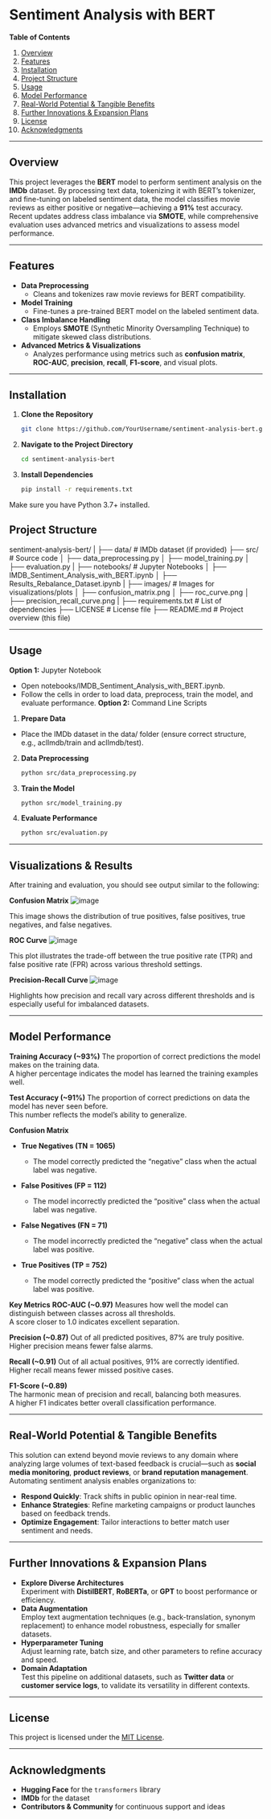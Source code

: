 # Sentiment Analysis with BERT

**Table of Contents**
1. [Overview](#overview)  
2. [Features](#features)  
3. [Installation](#installation)  
4. [Project Structure](#project-structure)  
5. [Usage](#usage)  
6. [Model Performance](#model-performance)  
7. [Real-World Potential & Tangible Benefits](#real-world-potential--tangible-benefits)  
8. [Further Innovations & Expansion Plans](#further-innovations--expansion-plans)  
9. [License](#license)  
10. [Acknowledgments](#acknowledgments)

---

## Overview
This project leverages the **BERT** model to perform sentiment analysis on the **IMDb** dataset. By processing text data, tokenizing it with BERT’s tokenizer, and fine-tuning on labeled sentiment data, the model classifies movie reviews as either positive or negative—achieving a **91%** test accuracy. Recent updates address class imbalance via **SMOTE**, while comprehensive evaluation uses advanced metrics and visualizations to assess model performance.

---

## Features
- **Data Preprocessing**  
  - Cleans and tokenizes raw movie reviews for BERT compatibility.  
- **Model Training**  
  - Fine-tunes a pre-trained BERT model on the labeled sentiment data.  
- **Class Imbalance Handling**  
  - Employs **SMOTE** (Synthetic Minority Oversampling Technique) to mitigate skewed class distributions.  
- **Advanced Metrics & Visualizations**  
  - Analyzes performance using metrics such as **confusion matrix**, **ROC-AUC**, **precision**, **recall**, **F1-score**, and visual plots.

---

## Installation
1. **Clone the Repository**  
   ```bash
   git clone https://github.com/YourUsername/sentiment-analysis-bert.git

2. **Navigate to the Project Directory**  
   ```bash
   cd sentiment-analysis-bert

3. **Install Dependencies**  
   ```bash
   pip install -r requirements.txt
Make sure you have Python 3.7+ installed.

## Project Structure

sentiment-analysis-bert/
|
├── data/                      # IMDb dataset (if provided)
├── src/                       # Source code
│   ├── data_preprocessing.py
│   ├── model_training.py
│   ├── evaluation.py
|
├── notebooks/                 # Jupyter Notebooks
│   ├── IMDB_Sentiment_Analysis_with_BERT.ipynb
│   ├── Results_Rebalance_Dataset.ipynb
|
├── images/                    # Images for visualizations/plots
│   ├── confusion_matrix.png
│   ├── roc_curve.png
│   ├── precision_recall_curve.png
|
├── requirements.txt           # List of dependencies
├── LICENSE                    # License file
├── README.md                  # Project overview (this file)

---

## Usage
**Option 1:** Jupyter Notebook
  - Open notebooks/IMDB_Sentiment_Analysis_with_BERT.ipynb.
  - Follow the cells in order to load data, preprocess, train the model, and evaluate performance.
**Option 2:** Command Line Scripts
1. **Prepare Data**
  - Place the IMDb dataset in the data/ folder (ensure correct structure, e.g., aclImdb/train and aclImdb/test).
    
2. **Data Preprocessing**  
   ```bash
   python src/data_preprocessing.py

3. **Train the Model**  
   ```bash
   python src/model_training.py
   
4. **Evaluate Performance**  
   ```bash
   python src/evaluation.py

---

## Visualizations & Results

After training and evaluation, you should see output similar to the following:

**Confusion Matrix**
![image](https://github.com/user-attachments/assets/26a4db32-57e4-4743-a97c-9d1e4e88086b)

This image shows the distribution of true positives, false positives, true negatives, and false negatives.

**ROC Curve**
![image](https://github.com/user-attachments/assets/73d20aaa-eff0-4fb2-834d-307b9a394281)

This plot illustrates the trade-off between the true positive rate (TPR) and false positive rate (FPR) across various threshold settings.

**Precision-Recall Curve**
![image](https://github.com/user-attachments/assets/1cded52a-28cd-40f0-a9c6-f93f023701b7)

Highlights how precision and recall vary across different thresholds and is especially useful for imbalanced datasets.

---

## Model Performance

**Training Accuracy (~93%)**
The proportion of correct predictions the model makes on the training data.  
A higher percentage indicates the model has learned the training examples well.

**Test Accuracy (~91%)**
The proportion of correct predictions on data the model has never seen before.  
This number reflects the model’s ability to generalize.

**Confusion Matrix**

- **True Negatives (TN = 1065)**
  - The model correctly predicted the “negative” class when the actual label was negative.

- **False Positives (FP = 112)**
  - The model incorrectly predicted the “positive” class when the actual label was negative.

- **False Negatives (FN = 71)**
  - The model incorrectly predicted the “negative” class when the actual label was positive.

- **True Positives (TP = 752)**
  - The model correctly predicted the “positive” class when the actual label was positive.

**Key Metrics**
**ROC-AUC (~0.97)**
Measures how well the model can distinguish between classes across all thresholds.  
A score closer to 1.0 indicates excellent separation.

**Precision (~0.87)** 
Out of all predicted positives, 87% are truly positive.  
Higher precision means fewer false alarms.

**Recall (~0.91)**
Out of all actual positives, 91% are correctly identified.  
Higher recall means fewer missed positive cases.

**F1-Score (~0.89)**  
The harmonic mean of precision and recall, balancing both measures.  
A higher F1 indicates better overall classification performance.

---

## Real-World Potential & Tangible Benefits
This solution can extend beyond movie reviews to any domain where analyzing large volumes of text-based feedback is crucial—such as **social media monitoring**, **product reviews**, or **brand reputation management**. Automating sentiment analysis enables organizations to:

- **Respond Quickly**: Track shifts in public opinion in near-real time.  
- **Enhance Strategies**: Refine marketing campaigns or product launches based on feedback trends.  
- **Optimize Engagement**: Tailor interactions to better match user sentiment and needs.

---

## Further Innovations & Expansion Plans
- **Explore Diverse Architectures**  
  Experiment with **DistilBERT**, **RoBERTa**, or **GPT** to boost performance or efficiency.  
- **Data Augmentation**  
  Employ text augmentation techniques (e.g., back-translation, synonym replacement) to enhance model robustness, especially for smaller datasets.  
- **Hyperparameter Tuning**  
  Adjust learning rate, batch size, and other parameters to refine accuracy and speed.  
- **Domain Adaptation**  
  Test this pipeline on additional datasets, such as **Twitter data** or **customer service logs**, to validate its versatility in different contexts.

---

## License
This project is licensed under the [MIT License](LICENSE).

---

## Acknowledgments
- **Hugging Face** for the `transformers` library  
- **IMDb** for the dataset  
- **Contributors & Community** for continuous support and ideas
